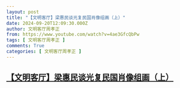 ```yaml
---
layout: post
title: "【文明客厅】梁惠民谈光复民国肖像组画（上）"
date: 2024-09-20T12:09:30.000Z
author: 文明客厅周孝正
from: https://www.youtube.com/watch?v=4ae3GfcQbPw
tags: [ 文明客厅周孝正 ]
comments: True
categories: [ 文明客厅周孝正 ]
---
```

<!--1726834170000-->
[【文明客厅】梁惠民谈光复民国肖像组画（上）](https://www.youtube.com/watch?v=4ae3GfcQbPw)
------

<div>

</div>
